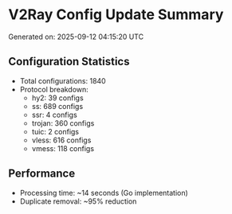 # V2Ray Config Update Summary
Generated on: 2025-09-12 04:15:20 UTC

## Configuration Statistics
- Total configurations: 1840
- Protocol breakdown:
  - hy2: 39 configs
  - ss: 689 configs
  - ssr: 4 configs
  - trojan: 360 configs
  - tuic: 2 configs
  - vless: 616 configs
  - vmess: 118 configs

## Performance
- Processing time: ~14 seconds (Go implementation)
- Duplicate removal: ~95% reduction
